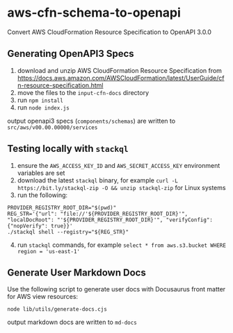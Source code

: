# aws-cfn-schema-to-openapi
Convert AWS CloudFormation Resource Specification to OpenAPI 3.0.0

## Generating OpenAPI3 Specs
1. download and unzip AWS CloudFormation Resource Specification from https://docs.aws.amazon.com/AWSCloudFormation/latest/UserGuide/cfn-resource-specification.html
2. move the files to the `input-cfn-docs` directory
3. run `npm install`
4. run `node index.js`

output openapi3 specs (`components/schemas`) are written to `src/aws/v00.00.00000/services`

## Testing locally with `stackql`
1. ensure the `AWS_ACCESS_KEY_ID` and `AWS_SECRET_ACCESS_KEY` environment variables are set
2. download the latest `stackql` binary, for example `curl -L https://bit.ly/stackql-zip -O && unzip stackql-zip` for Linux systems
3. run the following:
```
PROVIDER_REGISTRY_ROOT_DIR="$(pwd)"
REG_STR='{"url": "file://'${PROVIDER_REGISTRY_ROOT_DIR}'", "localDocRoot": "'${PROVIDER_REGISTRY_ROOT_DIR}'", "verifyConfig": {"nopVerify": true}}'
./stackql shell --registry="${REG_STR}"
```
4. run `stackql` commands, for example `select * from aws.s3.bucket WHERE region = 'us-east-1'`

## Generate User Markdown Docs
Use the following script to generate user docs with Docusaurus front matter for AWS view resources:

```
node lib/utils/generate-docs.cjs
```

output markdown docs are written to `md-docs`